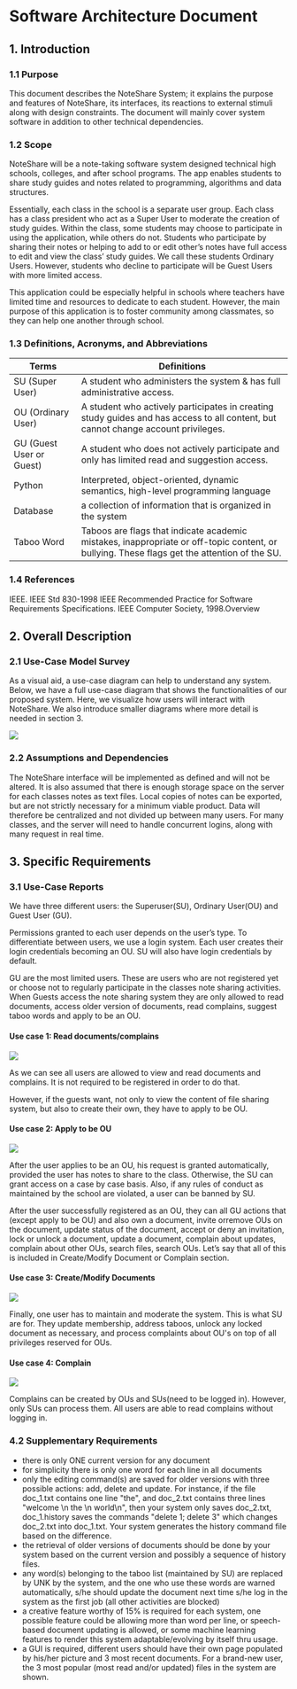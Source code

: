 # Software Architecture Document 



## 1. Introduction

### 1.1 Purpose

This  document describes the NoteShare System; it explains the purpose and  features of NoteShare, its interfaces, its reactions to external stimuli  along with design constraints. The document will mainly cover system  software in addition to other technical dependencies.

### 1.2 Scope

NoteShare  will be a note-taking software system designed technical high schools,  colleges, and after school programs. The app enables students to share  study guides and notes related to programming, algorithms and data  structures. 

Essentially,  each class in the school is a separate user group. Each class has a  class president who act as a Super User to moderate the creation of  study guides. Within the class, some students may choose to participate  in using the application, while others do not. Students who participate  by sharing their notes or helping to add to or edit other’s notes have  full access to edit and view the class’ study guides. We call these  students Ordinary Users. However, students who decline to participate  will be Guest Users with more limited access.

This  application could be especially helpful in schools where teachers have  limited time and resources to dedicate to each student. However, the  main purpose of this application is to foster community among  classmates, so they can help one another through school.  

### 1.3 Definitions, Acronyms, and Abbreviations

| Terms                    | Definitions                                                  |
| ------------------------ | ------------------------------------------------------------ |
| SU (Super User)          | A student who administers the system & has full administrative access. |
| OU (Ordinary User)       | A  student who actively participates in creating study guides and has  access to all content, but cannot change account privileges. |
| GU (Guest User or Guest) | A student who does not actively participate and only has limited read and suggestion access. |
| Python                   | Interpreted, object-oriented, dynamic semantics, high-level programming language |
| Database                 | a collection of information that is organized in the system  |
| Taboo Word               | Taboos  are flags that indicate academic mistakes, inappropriate or off-topic  content,  or bullying. These flags get the attention of the SU. |

### 1.4  References

IEEE. IEEE Std 830-1998 IEEE Recommended Practice for Software Requirements Specifications. IEEE Computer Society, 1998.Overview

## 2. Overall Description

### 2.1 Use-Case Model Survey

As  a visual aid, a use-case diagram can help to understand any system.  Below, we have a full use-case diagram that shows the functionalities of  our proposed system. Here, we visualize how users will interact with  NoteShare. We also introduce smaller diagrams where more detail is  needed in section 3.

![](../../../CSC%20322/NoteShare/documentation/images/image1.jpg)

### 2.2  Assumptions and Dependencies

The  NoteShare interface will be implemented as defined and will not be  altered. It is also assumed that there is enough storage space on the  server for each classes notes as text files. Local copies of notes can  be exported, but are not strictly necessary for a minimum viable  product. Data will therefore be centralized and not divided up between  many users. For many classes, and the server will need to handle  concurrent logins, along with many request in real time.

## 3. Specific Requirements

### 3.1 Use-Case Reports

We have three different users: the Superuser(SU), Ordinary User(OU) and Guest User (GU).

Permissions  granted to each user depends on the user’s type. To differentiate  between users, we use a login system. Each user creates their login  credentials becoming an OU. SU will also have login credentials by  default.

GU  are the most limited users. These are users who are not registered yet  or choose not to regularly participate in the classes note sharing  activities. When Guests access the note sharing system they are only  allowed to read documents, access older version of documents, read  complains, suggest taboo words and apply to be an OU. 

#### Use case 1: Read documents/complains

![](../../../CSC%20322/NoteShare/documentation/images/image3.jpg)

As  we can see all users are allowed to view and read documents and  complains.  It is not required to be registered in order to do that. 

However,  if the guests want, not only to view the content of file sharing  system, but also to create their own, they have to apply to be OU. 



#### Use case 2: Apply to be OU

![](../../../CSC%20322/NoteShare/documentation/images/image2.jpg)

After  the user applies to be an OU, his request is granted automatically,  provided the user has notes to share to the class. Otherwise, the SU can  grant access on a case by case basis. Also, if any rules of conduct as  maintained by the school are violated, a user can be banned by SU. 

After  the user successfully registered as an OU, they can all GU actions that  (except apply to be OU) and also own a document, invite orremove OUs on  the document, update status of the document, accept or deny an  invitation, lock or unlock a document, update a document, complain about  updates, complain about other OUs, search files, search OUs. Let’s say  that all of this is included in Create/Modify Document or Complain  section.

#### Use case 3: Create/Modify Documents

![](../../../CSC%20322/NoteShare/documentation/images/image5.jpg)

Finally,  one user has to maintain and moderate the system. This is what SU are  for. They update membership, address taboos, unlock any locked document  as necessary, and  process complaints about OU's on top of all  privileges reserved for OUs.

#### Use case 4: Complain 

![](../../../CSC%20322/NoteShare/documentation/images/image4.jpg)

Complains  can be created by OUs and SUs(need to be logged in). However, only SUs  can process them. All users are able to read complains without logging  in. 

### 4.2 Supplementary Requirements

- there is only ONE current version for any document
- for simplicity there is only one word for each line in all documents
- only the editing command(s) are saved for older versions with  three possible actions: add, delete and update. For instance, if the  file doc_1.txt contains one line "the", and doc_2.txt contains three  lines "welcome \n the \n world\n", then your system only saves  doc_2.txt, doc_1.history saves the commands "delete 1; delete 3" which  changes doc_2.txt into doc_1.txt. Your system generates the history  command file based on the difference.
- the retrieval of older versions of documents should be done by  your system based on the current version and possibly a sequence of  history files.
- any  word(s) belonging to the taboo list (maintained by SU) are replaced by  UNK by the system, and the one who use these words are warned  automatically, s/he should update the document next time s/he log in the  system as the first job (all other activities are blocked)
- a creative feature worthy of 15% is required for each system, one  possible feature could be allowing more than word per line, or  speech-based document updating is allowed, or some machine learning  features to render this system adaptable/evolving by itself thru usage.
- a GUI is required, different users should have their own page  populated by his/her picture and 3 most recent documents. For a  brand-new user, the 3 most popular (most read and/or updated) files in  the system are shown.